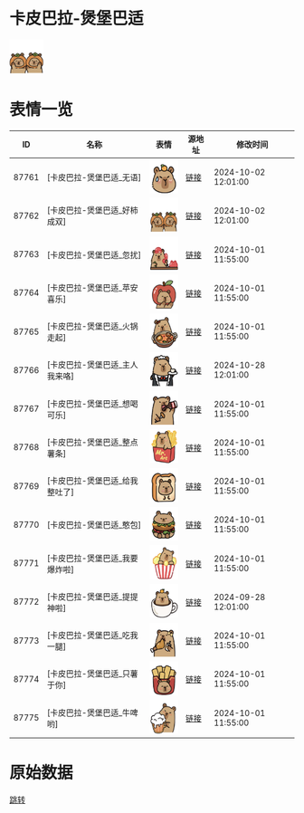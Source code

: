 # 卡皮巴拉-煲堡巴适

<img src="./cover.png" height="60" alt="cover" />

# 表情一览

|ID|名称|表情|源地址|修改时间|
|----|----|----|----|----|
|87761|[卡皮巴拉-煲堡巴适_无语]|<img src="./pic/087761_%5B卡皮巴拉-煲堡巴适_无语%5D.png" height="60" alt="无语"/>|[链接](https://i0.hdslb.com/bfs/garb/2496b76c5365cb4575ba3fd0cb74a95076822c48.png)|2024-10-02 12:01:00|
|87762|[卡皮巴拉-煲堡巴适_好柿成双]|<img src="./pic/087762_%5B卡皮巴拉-煲堡巴适_好柿成双%5D.png" height="60" alt="好柿成双"/>|[链接](https://i0.hdslb.com/bfs/garb/07fb4ddf7b9aa69d8c6022a507c52e5e109f2850.png)|2024-10-02 12:01:00|
|87763|[卡皮巴拉-煲堡巴适_忽扰]|<img src="./pic/087763_%5B卡皮巴拉-煲堡巴适_忽扰%5D.png" height="60" alt="忽扰"/>|[链接](https://i0.hdslb.com/bfs/garb/325f6f63ceb528cbdb44b21275d8eb68921fea71.png)|2024-10-01 11:55:00|
|87764|[卡皮巴拉-煲堡巴适_苹安喜乐]|<img src="./pic/087764_%5B卡皮巴拉-煲堡巴适_苹安喜乐%5D.png" height="60" alt="苹安喜乐"/>|[链接](https://i0.hdslb.com/bfs/garb/7ef9d0959e16bec131aa73c1f77403400a32677b.png)|2024-10-01 11:55:00|
|87765|[卡皮巴拉-煲堡巴适_火锅走起]|<img src="./pic/087765_%5B卡皮巴拉-煲堡巴适_火锅走起%5D.png" height="60" alt="火锅走起"/>|[链接](https://i0.hdslb.com/bfs/garb/3db4b529b94818c7326b70c07f0601ea70319aa2.png)|2024-10-01 11:55:00|
|87766|[卡皮巴拉-煲堡巴适_主人我来咯]|<img src="./pic/087766_%5B卡皮巴拉-煲堡巴适_主人我来咯%5D.png" height="60" alt="主人我来咯"/>|[链接](https://i0.hdslb.com/bfs/garb/10c8431cc4c538ccf18279e7ad93f73159560a46.png)|2024-10-28 12:01:00|
|87767|[卡皮巴拉-煲堡巴适_想喝可乐]|<img src="./pic/087767_%5B卡皮巴拉-煲堡巴适_想喝可乐%5D.png" height="60" alt="想喝可乐"/>|[链接](https://i0.hdslb.com/bfs/garb/ca85d39e54116d287885c3e49a22b2bf9f978002.png)|2024-10-01 11:55:00|
|87768|[卡皮巴拉-煲堡巴适_整点薯条]|<img src="./pic/087768_%5B卡皮巴拉-煲堡巴适_整点薯条%5D.png" height="60" alt="整点薯条"/>|[链接](https://i0.hdslb.com/bfs/garb/4762cae85b99d3df8824a6ff28a093d9b20cd664.png)|2024-10-01 11:55:00|
|87769|[卡皮巴拉-煲堡巴适_给我整吐了]|<img src="./pic/087769_%5B卡皮巴拉-煲堡巴适_给我整吐了%5D.png" height="60" alt="给我整吐了"/>|[链接](https://i0.hdslb.com/bfs/garb/fc7b4f2ef14152bfd732ce53da7618fc9e9bd9f6.png)|2024-10-01 11:55:00|
|87770|[卡皮巴拉-煲堡巴适_憨包]|<img src="./pic/087770_%5B卡皮巴拉-煲堡巴适_憨包%5D.png" height="60" alt="憨包"/>|[链接](https://i0.hdslb.com/bfs/garb/74d796d10e9cd106d233999822f43acb20ae01d0.png)|2024-10-01 11:55:00|
|87771|[卡皮巴拉-煲堡巴适_我要爆炸啦]|<img src="./pic/087771_%5B卡皮巴拉-煲堡巴适_我要爆炸啦%5D.png" height="60" alt="我要爆炸啦"/>|[链接](https://i0.hdslb.com/bfs/garb/7d939b46ad92c3770839222c4637ea810e73e1d8.png)|2024-10-01 11:55:00|
|87772|[卡皮巴拉-煲堡巴适_提提神啦]|<img src="./pic/087772_%5B卡皮巴拉-煲堡巴适_提提神啦%5D.png" height="60" alt="提提神啦"/>|[链接](https://i0.hdslb.com/bfs/garb/aa56506d7f68c2072c2bf6e19b9558a6b8dfaaad.png)|2024-09-28 12:01:00|
|87773|[卡皮巴拉-煲堡巴适_吃我一腿]|<img src="./pic/087773_%5B卡皮巴拉-煲堡巴适_吃我一腿%5D.png" height="60" alt="吃我一腿"/>|[链接](https://i0.hdslb.com/bfs/garb/734a2ae6ad3eee7570e1b1ffb76013e895818e12.png)|2024-10-01 11:55:00|
|87774|[卡皮巴拉-煲堡巴适_只薯于你]|<img src="./pic/087774_%5B卡皮巴拉-煲堡巴适_只薯于你%5D.png" height="60" alt="只薯于你"/>|[链接](https://i0.hdslb.com/bfs/garb/047856e881f87f8e23219ce7a5e95ac29a481e7f.png)|2024-10-01 11:55:00|
|87775|[卡皮巴拉-煲堡巴适_牛啤哟]|<img src="./pic/087775_%5B卡皮巴拉-煲堡巴适_牛啤哟%5D.png" height="60" alt="牛啤哟"/>|[链接](https://i0.hdslb.com/bfs/garb/c4d15da40f19120c021c14238f03d2bb9d58ec0e.png)|2024-10-01 11:55:00|

# 原始数据

[跳转](./raw.json)


